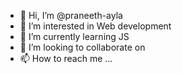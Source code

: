 - 👋 Hi, I’m @praneeth-ayla
- 👀 I’m interested in Web development
- 🌱 I’m currently learning JS
- 💞️ I’m looking to collaborate on 
- 📫 How to reach me ...

<!---
praneeth-ayla/praneeth-ayla is a ✨ special ✨ repository because its `README.md` (this file) appears on your GitHub profile.
You can click the Preview link to take a look at your changes.
--->
